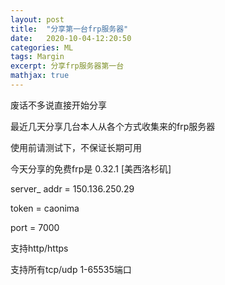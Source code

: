 ```yaml
---
layout: post
title:  "分享第一台frp服务器"
date:   2020-10-04-12:20:50
categories: ML
tags: Margin
excerpt: 分享frp服务器第一台
mathjax: true
---
```

废话不多说直接开始分享

最近几天分享几台本人从各个方式收集来的frp服务器

使用前请测试下，不保证长期可用

今天分享的免费frp是 0.32.1 [美西洛杉矶]

server_ addr = 150.136.250.29

token = caonima

port = 7000

支持http/https

支持所有tcp/udp 1-65535端口

